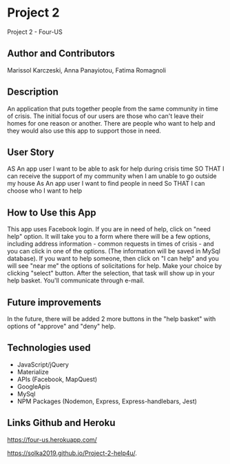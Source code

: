 # Project 2
Project 2 - Four-US

## Author and Contributors
Marissol Karczeski, Anna Panayiotou, Fatima Romagnoli

## Description
An application that puts together people from the same community in time of crisis. The initial focus of our users are those who can't leave their homes for one reason or another. There are people who want to help and they would also use this app to support those in need.

## User Story
AS An app user
I want to be able to ask for help during crisis time
SO THAT I can receive the support of my community when I am unable to go outside my house
As An app user
I want to find people in need 
So THAT I can choose who I want to help 

## How to Use this App
This app uses Facebook login. If you are in need of help, click on "need help" option. It will take you to a form where there will be a few options, including address information - common requests in times of crisis - and you can click in one of the options. (The information will be saved in MySql database). If you want to help someone, then click on "I can help" and  you will see "near me" the options of solicitations for help. Make your choice by clicking "select" button. After the selection, that task will show up in your help basket. You'll communicate through e-mail.

## Future improvements
In the future, there will be added 2 more buttons in the "help basket" with options of "approve" and "deny" help. 

## Technologies used
- JavaScript/jQuery 
- Materialize
- APIs (Facebook, MapQuest)
- GoogleApis
- MySql
- NPM Packages (Nodemon, Express, Express-handlebars, Jest)

## Links Github and Heroku

https://four-us.herokuapp.com/

https://solka2019.github.io/Project-2-help4u/.
